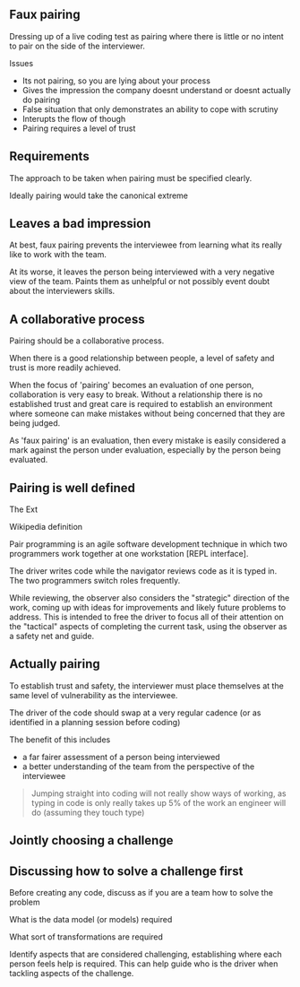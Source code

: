 ## Faux pairing

Dressing up of a live coding test as pairing where there is little or no intent to pair on the side of the interviewer.

Issues
* Its not pairing, so you are lying about your process
* Gives the impression the company doesnt understand or doesnt actually do pairing
* False situation that only demonstrates an ability to cope with scrutiny
* Interupts the flow of though
* Pairing requires a level of trust

## Requirements
The approach to be taken when pairing must be specified clearly.

Ideally pairing would take the canonical extreme

## Leaves a bad impression

At best, faux pairing prevents the interviewee from learning what its really like to work with the team.

At its worse, it leaves the person being interviewed with a very negative view of the team.  Paints them as unhelpful or not possibly event doubt about the interviewers skills.


## A collaborative process

Pairing should be a collaborative process.

When there is a good relationship between people, a level of safety and trust is more readily achieved.

When the focus of 'pairing' becomes an evaluation of one person, collaboration is very easy to break.   Without a relationship there is no established trust and great care is required to establish an environment where someone can make mistakes without being concerned that they are being judged.

As 'faux pairing' is an evaluation, then every mistake is easily considered a mark against the person under evaluation, especially by the person being evaluated.




## Pairing is well defined

The Ext


Wikipedia definition

Pair programming is an agile software development technique in which two programmers work together at one workstation [REPL interface].

The driver writes code while the navigator reviews code as it is typed in. The two programmers switch roles frequently.

While reviewing, the observer also considers the "strategic" direction of the work, coming up with ideas for improvements and likely future problems to address. This is intended to free the driver to focus all of their attention on the "tactical" aspects of completing the current task, using the observer as a safety net and guide.


## Actually pairing

To establish trust and safety, the interviewer must place themselves at the same level of vulnerability as the interviewee.

The driver of the code should swap at a very regular cadence (or as identified in a planning session before coding)

The benefit of this includes

* a far fairer assessment of a person being interviewed
* a better understanding of the team from the perspective of the interviewee


> Jumping straight into coding will not really show ways of working, as typing in code is only really takes up 5% of the work an engineer will do (assuming they touch type)

## Jointly choosing a challenge

## Discussing how to solve a challenge first

Before creating any code, discuss as if you are a team how to solve the problem

What is the data model (or models) required

What sort of transformations are required

Identify aspects that are considered challenging, establishing where each person feels help is required.  This can help guide who is the driver when tackling aspects of the challenge.
